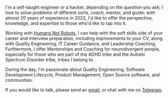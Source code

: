 I'm a self-taught engineer or a hacker, depending on the question you ask; I love to solve problems of different sorts, coach, mentor, and guide; with almost 20 years of experience in 2022, I'd like to offer the perspective, knowledge, and expertise to those who'd like to tap into it.

Working with [Humans Not Robots](https://humansnotrobots.net), I can help with the soft skills side of your career and interview preparation, including improvements to your CV, along with Quality Engineering, IT Career Guidance, and Leadership Coaching. Furthermore, I offer Mentorships and Coaching for neurodivergent people, especially for those who are part of the ADHD tribe and the Autistic Spectrum Disorder tribe, tribes I belong to.

During the day, I'm passionate about Quality Engineering, Software Development Lifecycle, Product Management, Open Source software, and communities.

If you would like to talk, please send an [email](mailto:info@foursixnine.io), or chat with me on [Telegram](https://t.me/foursixnine).